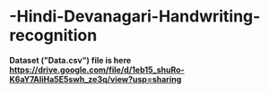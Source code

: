 # -Hindi-Devanagari-Handwriting-recognition

**Dataset ("Data.csv") file is here https://drive.google.com/file/d/1eb15_shuRo-K6aY7AIiHa5E5swh_ze3q/view?usp=sharing**
